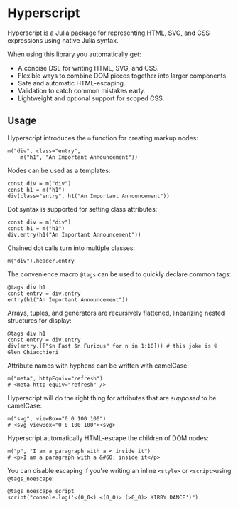 # Hyperscript

Hyperscript is a Julia package for representing HTML, SVG, and CSS expressions using native Julia syntax.

When using this library you automatically get:

* A concise DSL for writing HTML, SVG, and CSS.
* Flexible ways to combine DOM pieces together into larger components.
* Safe and automatic HTML-escaping.
* Validation to catch common mistakes early.
* Lightweight and optional support for scoped CSS.

## Usage

Hyperscript introduces the `m` function for creating markup nodes:

```
m("div", class="entry",
    m("h1", "An Important Announcement"))
```

Nodes can be used as a templates:

```
const div = m("div")
const h1 = m("h1")
div(class="entry", h1("An Important Announcement"))
```

Dot syntax is supported for setting class attributes:

```
const div = m("div")
const h1 = m("h1")
div.entry(h1("An Important Announcement"))
```

Chained dot calls turn into multiple classes:

```
m("div").header.entry
```

The convenience macro `@tags` can be used to quickly declare common tags:

```
@tags div h1
const entry = div.entry
entry(h1("An Important Announcement"))
```

Arrays, tuples, and generators are recursively flattened, linearizing nested structures for display:

```
@tags div h1
const entry = div.entry
div(entry.(["$n Fast $n Furious" for n in 1:10])) # this joke is © Glen Chiacchieri
```

Attribute names with hyphens can be written with camelCase:

```
m("meta", httpEquiv="refresh")
# <meta http-equiv="refresh" />
```

Hyperscript will do the right thing for attributes that are _supposed_ to be camelCase:

```
m("svg", viewBox="0 0 100 100")
# <svg viewBox="0 0 100 100"><svg>
```

Hyperscript automatically HTML-escape the children of DOM nodes:
```
m("p", "I am a paragraph with a < inside it")
# <p>I am a paragraph with a &#60; inside it</p>
```

You can disable escaping if you're writing an inline `<style>` or `<script>`using `@tags_noescape`:


```
@tags_noescape script
script("console.log('<(0_0<) <(0_0)> (>0_0)> KIRBY DANCE')")
```
